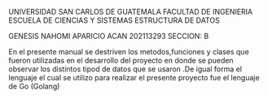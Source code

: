 
UNIVERSIDAD SAN CARLOS DE GUATEMALA
FACULTAD DE INGENIERIA 
ESCUELA DE CIENCIAS Y SISTEMAS
ESTRUCTURA DE DATOS 

<div style ="text-aling:rigth"> GENESIS NAHOMI APARICIO ACAN
  202113293
  SECCION: B
  </div>
  
  
<div style ="text-aling:justify">
  <p>
    En el presente manual se destriven los metodos,funciones y clases que fueron utilizadas en el desarrollo del proyecto en donde se pueden  observar los distintos tipod de datos que se usaron .De igual forma el lenguaje el cual se utilizo para realizar el presente proyecto fue el lenguaje de Go (Golang)
  </p>
  </div>
